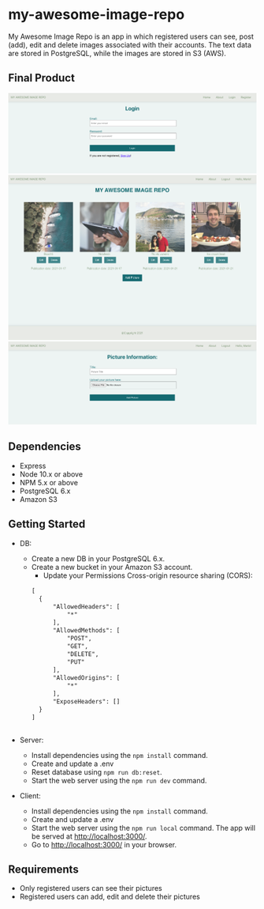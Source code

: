 # my-awesome-image-repo

My Awesome Image Repo is an app in which registered users can see, post (add), edit and delete images associated with their accounts. The text data are stored in PostgreSQL, while the images are stored in S3 (AWS). 


## Final Product

![Screenshot Login](https://github.com/RicardoJBOF/my-awesome-image-repo/blob/master/docs/login-page.png)
![Screenshot Album](https://github.com/RicardoJBOF/my-awesome-image-repo/blob/master/docs/home-page.png)
![Screenshot Add Picture](https://github.com/RicardoJBOF/my-awesome-image-repo/blob/master/docs/add-picture-page.png)


## Dependencies
- Express
- Node 10.x or above
- NPM 5.x or above
- PostgreSQL 6.x
- Amazon S3


## Getting Started

- DB:
  - Create a new DB in your PostgreSQL 6.x.
  - Create a new bucket in your Amazon S3 account.
    - Update your Permissions Cross-origin resource sharing (CORS):
    ```
    [
      {
          "AllowedHeaders": [
              "*"
          ],
          "AllowedMethods": [
              "POST",
              "GET",
              "DELETE",
              "PUT"
          ],
          "AllowedOrigins": [
              "*"
          ],
          "ExposeHeaders": []
      }
    ]
    

- Server:
  - Install dependencies using the `npm install` command.
  - Create and update a .env
  - Reset database using `npm run db:reset`.
  - Start the web server using the `npm run dev` command.

- Client:
  - Install dependencies using the `npm install` command.
  - Create and update a .env
  - Start the web server using the `npm run local` command. The app will be served at <http://localhost:3000/>. 
  - Go to <http://localhost:3000/> in your browser.


## Requirements

- Only registered users can see their pictures 
- Registered users can add, edit and delete their pictures






